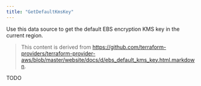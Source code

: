 ```yaml
---
title: "GetDefaultKmsKey"
---
```


<!-- WARNING: this file was generated by the Pulumi Terraform Bridge (tfgen) Tool. -->
<!-- Do not edit by hand unless you're certain you know what you are doing! -->

<style>
  table td p { margin-top: 0; margin-bottom: 0; }
</style>

Use this data source to get the default EBS encryption KMS key in the current region.

> This content is derived from https://github.com/terraform-providers/terraform-provider-aws/blob/master/website/docs/d/ebs_default_kms_key.html.markdown.


TODO

